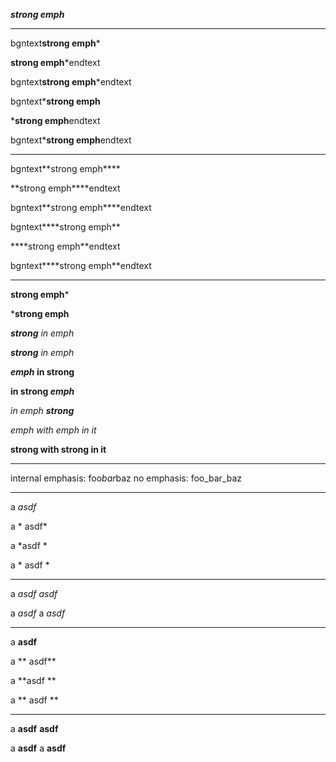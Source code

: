 ﻿***strong emph***

---

bgntext**strong emph***

**strong emph***endtext

bgntext**strong emph***endtext

bgntext***strong emph**

***strong emph**endtext

bgntext***strong emph**endtext

---

bgntext**strong emph****

**strong emph****endtext

bgntext**strong emph****endtext

bgntext****strong emph**

****strong emph**endtext

bgntext****strong emph**endtext

---

**strong emph***

***strong emph**

***strong** in emph*

***strong** in *emph**

***emph* in strong**

**in strong *emph***

*in emph **strong***

*emph *with emph* in it*

**strong **with strong** in it**

---

internal emphasis: foo*bar*baz
no emphasis: foo_bar_baz

---

a *asdf*

a * asdf*

a *asdf *

a * asdf *

---

a *asdf* *asdf*

a *asdf* a *asdf*

---

a **asdf**

a ** asdf**

a **asdf **

a ** asdf **

---

a **asdf** **asdf**

a **asdf** a **asdf**
